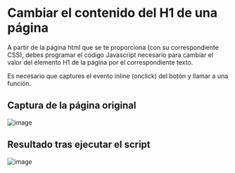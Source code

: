 # Cambiar el contenido del H1 de una página

A partir de la página html que se te proporciona (con su correspondiente CSS), debes programar el código Javascript necesario para cambiar el valor del elemento H1 de la página por el correspondiente texto.

Es necesario que captures el evento inline (onclick) del botón y llamar a una función.

## Captura de la página original

![image](https://user-images.githubusercontent.com/91023374/162203745-84253620-042e-4711-8c26-176a17bd6075.png)

## Resultado tras ejecutar el script

![image](https://user-images.githubusercontent.com/91023374/162203829-1e75cbac-fe84-4f05-95c7-f94d3ec2661b.png)


